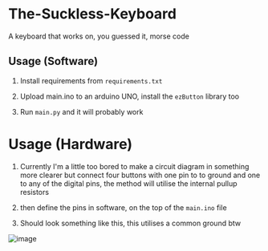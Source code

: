 # The-Suckless-Keyboard
A keyboard that works on, you guessed it, morse code

## Usage (Software)

1. Install requirements from `requirements.txt`

2. Upload main.ino to an arduino UNO, install the `ezButton` library too

3. Run `main.py` and it will probably work

# Usage (Hardware)

1. Currently I'm a little too bored to make a circuit diagram in something more clearer but connect four buttons with one pin to to ground and one to any of the digital pins, the method will utilise the internal pullup resistors 

2. then define the pins in software, on the top of the `main.ino` file

3. Should look something like this, this utilises a common ground btw

![image](https://user-images.githubusercontent.com/62844691/169104341-1c4faff1-2e9f-4249-97c6-dbc92d6570c0.png)




